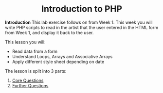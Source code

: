 <h1 align="center">Introduction to PHP</h1>

**Introduction**
This lab exercise follows on from Week 1. This week you will write PHP scripts to read in
the artist that the user entered in the HTML form from Week 1, and display it back to the
user. 

This lesson you will: 
- Read data from a form
- Understand Loops, Arrays and Associative Arrays
- Apply different style sheet depending on date

The lesson is split into 3 parts:  
1. [Core Questions](Core%20Questions)
2. [Further Questions](Further%20Questions)